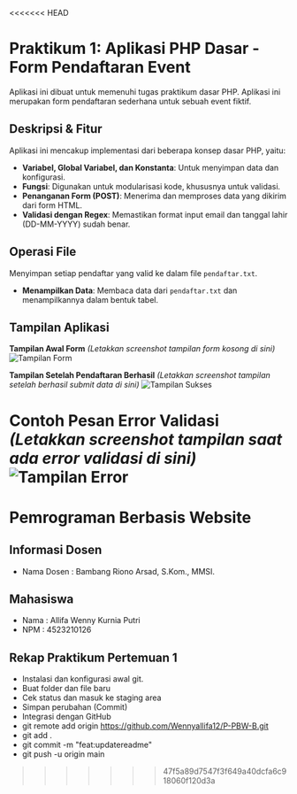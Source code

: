 <<<<<<< HEAD
# Praktikum 1: Aplikasi PHP Dasar - Form Pendaftaran Event 
Aplikasi ini dibuat untuk memenuhi tugas praktikum dasar PHP. Aplikasi ini merupakan form pendaftaran sederhana untuk sebuah event fiktif. 

## Deskripsi & Fitur 
Aplikasi ini mencakup implementasi dari beberapa konsep dasar PHP, yaitu: 
- **Variabel, Global Variabel, dan Konstanta**: Untuk menyimpan data dan konfigurasi. 
- **Fungsi**: Digunakan untuk modularisasi kode, khususnya untuk validasi. 
- **Penanganan Form (POST)**: Menerima dan memproses data yang dikirim dari form HTML. 
- **Validasi dengan Regex**: Memastikan format input email dan tanggal lahir (DD-MM-YYYY) sudah benar. 

## Operasi File
Menyimpan setiap pendaftar yang valid ke dalam file `pendaftar.txt`. 
- **Menampilkan Data**: Membaca data dari `pendaftar.txt` dan menampilkannya dalam bentuk tabel. 
 
## Tampilan Aplikasi 
**Tampilan Awal Form** 
*(Letakkan screenshot tampilan form kosong di sini)* 
![Tampilan Form](link_ke_screenshot_anda.png) 
 
**Tampilan Setelah Pendaftaran Berhasil** 
*(Letakkan screenshot tampilan setelah berhasil submit data di sini)* 
![Tampilan Sukses](link_ke_screenshot_anda_2.png) 
 
**Contoh Pesan Error Validasi** 
*(Letakkan screenshot tampilan saat ada error validasi di sini)* 
![Tampilan Error](link_ke_screenshot_anda_3.png) 
=======
# Pemrograman Berbasis Website
## Informasi Dosen
- Nama Dosen : Bambang Riono Arsad, S.Kom., MMSI. 
## Mahasiswa
- Nama : Allifa Wenny Kurnia Putri
- NPM : 4523210126
## Rekap Praktikum Pertemuan 1
- Instalasi dan konfigurasi awal git.
- Buat folder dan file baru
- Cek status dan masuk ke staging area
- Simpan perubahan (Commit) 
- Integrasi dengan GitHub
- git remote add origin https://github.com/Wennyallifa12/P-PBW-B.git
- git add .
- git commit -m "feat:updatereadme"
- git push -u origin main
>>>>>>> 47f5a89d7547f3f649a40dcfa6c918060f120d3a
